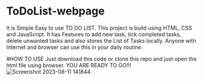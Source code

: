 # ToDoList-webpage
It is  Simple Easy to use TO DO LIST. This project is build using  HTML, CSS and JavaScript. It has Features to add new task, tick completed tasks, delete unwanted tasks and also stores the List of Tasks locally. Anyone with Internet and browser can use this in your daily routine. 

#HOW TO USE
Just download this code or clone this repo and just open the html file using browser. YOU ARE READY TO GO!!!
![Screenshot 2023-08-11 141844](https://github.com/Adityautekar/ToDoList-webpage/assets/125029214/711ab92f-b6fd-43fc-ab92-062f1d7994ff)
